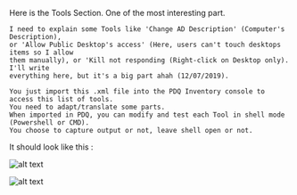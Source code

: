 Here is the Tools Section. One of the most interesting part.
````
I need to explain some Tools like 'Change AD Description' (Computer's Description), 
or 'Allow Public Desktop's access' (Here, users can't touch desktops items so I allow 
them manually), or 'Kill not responding (Right-click on Desktop only). I'll write 
everything here, but it's a big part ahah (12/07/2019).
````
````
You just import this .xml file into the PDQ Inventory console to access this list of tools.
You need to adapt/translate some parts. 
When imported in PDQ, you can modify and test each Tool in shell mode (Powershell or CMD).
You choose to capture output or not, leave shell open or not.
````

It should look like this :

![alt text](https://github.com/wizz13150/PDQ_Repo/blob/master/PDQ%20Inventory%20Tools/Tools1.png)

![alt text](https://github.com/wizz13150/PDQ_Repo/blob/master/PDQ%20Inventory%20Tools/Tools2.png)

